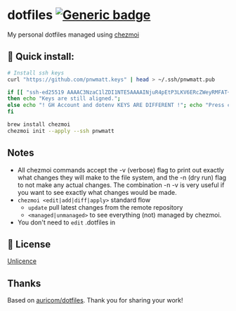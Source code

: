 # dotfiles [![Generic badge](https://img.shields.io/badge/Version-v1.0.0-<COLOR>.svg)](https://shields.io/)

My personal dotfiles managed using [chezmoi](https://github.com/twpayne/chezmoi)

## 🚀 Quick install:

```sh
# Install ssh keys
curl "https://github.com/pnwmatt.keys" | head > ~/.ssh/pnwmatt.pub

if [[ "ssh-ed25519 AAAAC3NzaC1lZDI1NTE5AAAAINjuR4pEtP3LKV6ERcZWeyRMFAT+ehlrt0cmlWq1cPbI" == "`cat ~/.ssh/pnwmatt.pub`" ]]
then echo "Keys are still aligned.";
else echo "! GH Account and dotenv KEYS ARE DIFFERENT !"; echo "Press ctlr-c to abort."; read;
fi

brew install chezmoi
chezmoi init --apply --ssh pnwmatt
```

## Notes
* All chezmoi commands accept the -v (verbose) flag to print out exactly what changes they will make to the file system, and the -n (dry run) flag to not make any actual changes. The combination -n -v is very useful if you want to see exactly what changes would be made.
* `chezmoi <edit|add|diff|apply>` standard flow
  * `update` pull latest changes from the remote repository
  * `<managed|unmanaged>` to see everything (not) managed by chezmoi.
* You don't need to `edit` .dotfiles in 

## 📄 License

[Unlicence](https://github.com/pnwmatt/dotfiles/blob/main/LICENSE)

## Thanks

Based on [auricom/dotfiles](https://github.com/auricom/dotfiles).  Thank you for sharing your work!
